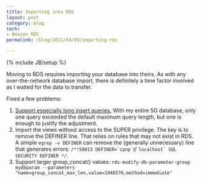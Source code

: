 ```yaml
---
title: Importing into RDS
layout: post
category: blog
tech:
- Amazon RDS
permalink: /blog/2011/04/09/importing-rds

---
```

{% include JB/setup %}
<div id="node-110" class="node node-blog node-promoted">
  <div class="content clearfix">
    <div class="field field-name-body field-type-text-with-summary field-label-hidden"><div class="field-items"><div class="field-item even"><p>Moving to RDS requires importing your database into theirs. As with any over-the-network database import, there is definitely a time factor involved as I waited for the data to transfer.</p>
<!--break-->
<p>Fixed a few problems:</p>
<ol><li><a href="http://yoodey.com/full-guide-how-using-amazon-rds-toolkit-ubuntu-ami-create-and-modify-group">Support especially long insert queries.</a> With my entire 5G database, only one query exceeded the default maximum query length, but one is enough to justify the adjustment.</li>
<li>Import the views without access to the SUPER privilege. The key is to remove the DEFINER line. That relies on rules that may not exist in RDS. A simple <code>egrep -v DEFINER</code> can remove the (generally unnecessary) line that generates errors: <code>/*!50013 DEFINER=`cpnp`@`localhost` SQL SECURITY DEFINER */</code>.</li>
<li>Support larger group_concat() values: <code>rds-modify-db-parameter-group mydbparam --parameters "name=group_concat_max_len,value=1048576,method=immediate"</code></li>
</ol></div></div></div>  </div>
</div>
